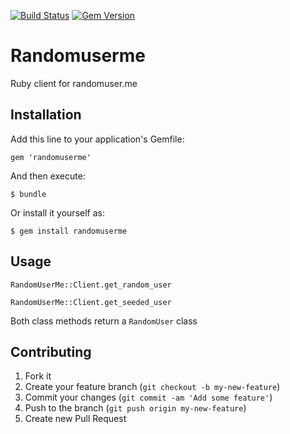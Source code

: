 [![Build Status](https://travis-ci.org/xurde/randomuserme.svg?branch=master)](https://travis-ci.org/xurde/randomuserme)
[![Gem Version](https://badge.fury.io/rb/randomuserme.svg)](http://badge.fury.io/rb/randomuserme)

# Randomuserme

Ruby client for randomuser.me

## Installation

Add this line to your application's Gemfile:

    gem 'randomuserme'

And then execute:

    $ bundle

Or install it yourself as:

    $ gem install randomuserme

## Usage

`RandomUserMe::Client.get_random_user`

`RandomUserMe::Client.get_seeded_user`

Both class methods return a `RandomUser` class

## Contributing

1. Fork it
2. Create your feature branch (`git checkout -b my-new-feature`)
3. Commit your changes (`git commit -am 'Add some feature'`)
4. Push to the branch (`git push origin my-new-feature`)
5. Create new Pull Request

